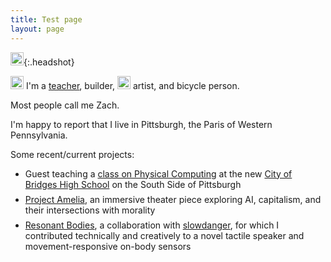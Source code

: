 ```yaml
---
title: Test page
layout: page
---
```


<style>
/*photo in the upper right*/
    img.headshot {
        height: 10em;
        float: right;
        top: 1em;
        right: 1em;
    }
    /* images that are used in-line with the text */
    img {
        display: inline-block;
        height: 1.5em;
    }
    li{
        margin: 0.5em 0;
    }
</style>

![]({{site.baseurl}}/images/rgz.jpg){:.headshot}

![]({{site.baseurl}}/images/house.png) I'm a [teacher](http://www.andrew.cmu.edu/user/rzachari/), builder, ![]({{site.baseurl}}/images/house.png) artist, and bicycle person.

Most people call me Zach.

I'm happy to report that I live in Pittsburgh, the Paris of Western Pennsylvania.

Some recent/current projects:

* Guest teaching a [class on Physical Computing]({{site.url}}/cob.html) at the new [City of Bridges High School](https://cityofbridgeshighschool.org/) on the South Side of Pittsburgh
* [Project Amelia](https://www.bricolagepgh.org/programs/program-listings/projectamelia/), an immersive theater piece exploring AI, capitalism, and their intersections with morality
* [Resonant Bodies](http://www.slowdangerslowdanger.com/resonant-body.html), a collaboration with [slowdanger](http://www.slowdangerslowdanger.com), for which I contributed technically and creatively to a novel tactile speaker and movement-responsive on-body sensors
